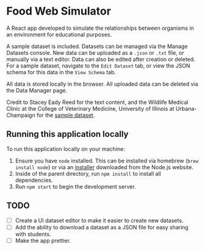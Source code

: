# Food Web Simulator

A React app developed to simulate the relationships between organisms in an environment for educational purposes.

A sample dataset is included. Datasets can be managed via the Manage Datasets console. New data can be uploaded as a `.json` or `.txt` file, or manually via a text editor. Data can also be edited after creation or deleted. For a sample dataset, navigate to the `Edit Dataset` tab, or view the JSON schema for this data in the `View Schema` tab.

All data is stored locally in the browser. All uploaded data can be deleted via the Data Manager page.

Credit to Stacey Eady Reed for the text content, and the Wildlife Medical Clinic at the College of Veterinary Medicine, University of Illinois at Urbana-Champaign for the [sample dataset](https://vetmed.illinois.edu/wildlifeencounters/grade5_8/lesson2/adapt_info/predator.html).

## Running this application locally

To run this application locally on your machine:

1. Ensure you have `node` installed. This can be installed via homebrew (`brew install node`) or via an [installer](https://nodejs.org/en/download/) downloaded from the Node.js website.
2. Inside of the parent directory, run `npm install` to install all dependencies.
3. Run `npm start` to begin the development server.

## TODO

- [ ] Create a UI dataset editor to make it easier to create new datasets.
- [ ] Add the ability to download a dataset as a JSON file for easy sharing with students.
- [ ] Make the app prettier.
